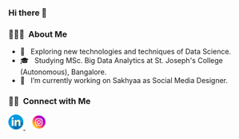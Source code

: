 ### Hi there 👋



<h3> 👨🏻‍💻 &nbsp;About Me </h3>
  
- 🤔 &nbsp; Exploring new technologies and techniques of Data Science.
- 🎓 &nbsp; Studying MSc. Big Data Analytics at St. Joseph's College (Autonomous), Bangalore.
- 🔭 &nbsp; I’m currently working on Sakhyaa as Social Media Designer.

  
  

<h3> 🤝🏻 &nbsp;Connect with Me </h3>

<a href="https://www.linkedin.com/in/manu-tom/"><img height="30" src="https://github.com/manutompkl/manutompkl/blob/main/linkedin.png?raw=true">
</a>&nbsp;&nbsp;
<a href="https://www.instagram.com/_manu_tom/"><img height="30" src="https://github.com/manutompkl/manutompkl/blob/main/instagram.png?raw=true">


